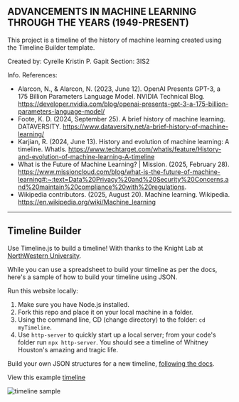 ## ADVANCEMENTS IN MACHINE LEARNING THROUGH THE YEARS (1949-PRESENT)
This project is a timeline of the history of machine learning created using the Timeline Builder template. 

Created by: Cyrelle Kristin P. Gapit
Section: 3IS2

Info. References: 
- Alarcon, N., & Alarcon, N. (2023, June 12). OpenAI Presents GPT-3, a 175 Billion Parameters Language Model. NVIDIA Technical Blog. https://developer.nvidia.com/blog/openai-presents-gpt-3-a-175-billion-parameters-language-model/
- Foote, K. D. (2024, September 25). A brief history of machine learning. DATAVERSITY. https://www.dataversity.net/a-brief-history-of-machine-learning/
- Karjian, R. (2024, June 13). History and evolution of machine learning: A timeline. WhatIs. https://www.techtarget.com/whatis/feature/History-and-evolution-of-machine-learning-A-timeline
- What is the Future of Machine Learning? | Mission. (2025, February 28). https://www.missioncloud.com/blog/what-is-the-future-of-machine-learning#:~:text=Data%20Privacy%20and%20Security%20Concerns,and%20maintain%20compliance%20with%20regulations.
- Wikipedia contributors. (2025, August 20). Machine learning. Wikipedia. https://en.wikipedia.org/wiki/Machine_learning

---------------------------------------------------

## Timeline Builder

Use Timeline.js to build a timeline! With thanks to the Knight Lab at [NorthWestern University](https://timeline.knightlab.com/).

While you can use a spreadsheet to build your timeline as per the docs, here's a sample of how to build your timeline using JSON.

Run this website locally:

1. Make sure you have Node.js installed.
2. Fork this repo and place it on your local machine in a folder.
3. Using the command line, CD (change directory) to the folder: `cd myTimeline`.
4. Use `http-server` to quickly start up a local server; from your code's folder run `npx http-server`. You should see a timeline of Whitney Houston's amazing and tragic life.

Build your own JSON structures for a new timeline, [following the docs](https://timeline.knightlab.com/docs/json-format.html).

View this example [timeline](https://digital-humanities-toolkit.github.io/timeline-builder/)

![timeline sample](timeline-example.png)


